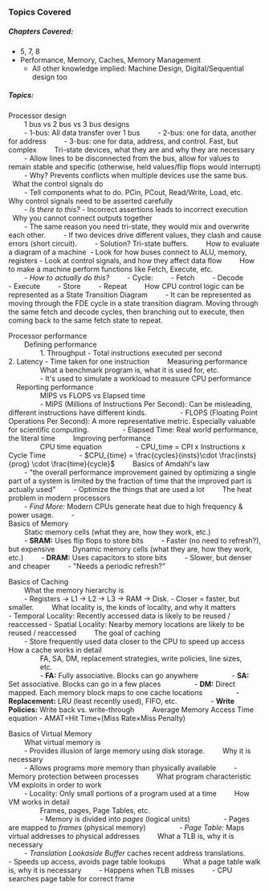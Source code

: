 ### Topics Covered
##### Chapters Covered:
- 5, 7, 8
- Performance, Memory, Caches, Memory Management
	- All other knowledge implied: Machine Design, Digital/Sequential design too
##### Topics:
Processor design  
        1 bus vs 2 bus vs 3 bus designs  
	        - 1-bus: All data transfer over 1 bus
	        - 2-bus: one for data, another for address
	        - 3-bus: one for data, address, and control. Fast, but complex
        Tri-state devices, what they are and why they are necessary  
	        - Allow lines to be disconnected from the bus, allow for values to remain stable and specific (otherwise, held values/flip flops would interrupt)
	        - Why? Prevents conflicts when multiple devices use the same bus.
        What the control signals do  
	        - Tell components what to do. PCin, PCout, Read/Write, Load, etc.
        Why control signals need to be asserted carefully  
	        - *Is there to this?*  - Incorrect assertions leads to incorrect execution
        Why you cannot connect outputs together  
	        - The same reason you need tri-state, they would mix and overwrite each other.
		        - If two devices drive different values, they clash and cause errors (short circuit).
		        - Solution? Tri-state buffers.
        How to evaluate a diagram of a machine  
		- Look for how buses connect to ALU, memory, registers
		- Look at control signals, and how they affect data flow
        How to make a machine perform functions like Fetch, Execute, etc.  
	        - *How to actually do this?*
	        - Cycle:
		        - Fetch
		        - Decode
		        - Execute
		        - Store
		        - Repeat
        How CPU control logic can be represented as a State Transition Diagram
	        - It can be represented as moving through the FDE cycle in a state transition diagram. Moving through the same fetch and decode cycles, then branching out to execute, then coming back to the same fetch state to repeat.

Processor performance  
        Defining performance  
                1. Throughput - Total instructions executed per second
                2. Latency - Time taken for one instruction
        Measuring performance  
                What a benchmark program is, what it is used for, etc.  
                - It's used to simulate a workload to measure CPU performance
        Reporting performance  
                MIPS vs FLOPS vs Elapsed time  
                - MIPS (Millions of Instructions Per Second): Can be misleading, different instructions have different kinds. 
                - FLOPS (Floating Point Operations Per Second): A more representative metric. Especially valuable for scientific computing.
                - Elapsed Time: Real world performance, the literal time
        Improving performance  
                CPU time equation
                - CPU_time =  CPI x Instructions x Cycle Time
                - $CPU_{time} = \frac{cycles}{insts}\cdot \frac{insts}{prog} \cdot \frac{time}{cycle}$
        Basics of Amdahl's law  
	         - "the overall performance improvement gained by optimizing a single part of a system is limited by the fraction of time that the improved part is actually used"
	         - Optimize the things that are used a lot
        The heat problem in modern processors  
	        - *Find More:* Modern CPUs generate heat due to high frequency & power usage.
	        - 
          
Basics of Memory  
        Static memory cells (what they are, how they work, etc.)  
        - **SRAM:** Uses flip flops to store bits
	        - Faster (no need to refresh?), but expensive
        Dynamic memory cells (what they are, how they work, etc.)
        - **DRAM:** Uses capacitors to store bits
	        - Slower, but denser and cheaper
		        - "Needs a periodic refresh?"

Basics of Caching  
        What the memory hierarchy is  
	        - Registers → L1 → L2 → L3 → RAM → Disk.
		- Closer = faster, but smaller.
        What locality is, the kinds of locality, and why it matters  
		- Temporal Locality: Recently accessed data is likely to be reused / reaccessed
		- Spatial Locality: Nearby memory locations are likely to be reused / reaccessed
        The goal of caching  
	        - Store frequently used data closer to the CPU to speed up access 
        How a cache works in detail  
                FA, SA, DM, replacement strategies, write policies, line sizes,  
                etc.  
	                - **FA:** Fully associative. Blocks can go anywhere
	                - **SA:** Set associative. Blocks can go in a few places
	                - **DM:** Direct mapped. Each memory block maps to one cache locations
	                - **Replacement:** LRU (least recently used), FIFO, etc.
	                - **Write Policies:** Write back vs. write-through
        Average Memory Access Time equation
		- AMAT=Hit Time+(Miss Rate×Miss Penalty)

Basics of Virtual Memory  
        What virtual memory is  
	        - Provides illusion of large memory using disk storage.
        Why it is necessary  
	        - Allows programs more memory than physically available
	        - Memory protection between processes
        What program characteristic VM exploits in order to work  
	        - Locality: Only small portions of a program used at a time
        How VM works in detail  
                Frames, pages, Page Tables, etc.  
                - Memory is divided into *pages* (logical units)
                - Pages are mapped to *frames* (physical memory)
                - *Page Table:* Maps virtual addresses to physical addresses
        What a TLB is, why it is necessary  
	        - *Translation Lookaside Buffer* caches recent address translations.
	        - Speeds up access, avoids page table lookups
        What a page table walk is, why it is necessary
	        - Happens when TLB misses
		        - CPU searches page table for correct frame









